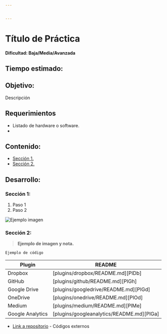 ```yaml
---


---
```


<h1 id="título-de-práctica">Título de Práctica</h1>
<h4 id="dificultad-bajamediaavanzada">Dificultad: Baja/Media/Avanzada</h4>
<h2 id="tiempo-estimado">Tiempo estimado:</h2>
<h2 id="objetivo">Objetivo:</h2>
<p>Descripción</p>
<h2 id="requerimientos">Requerimientos</h2>
<ul>
<li>Listado de hardware o software.</li>
<li></li>
</ul>
<h2 id="contenido">Contenido:</h2>
<ul>
<li><a href="#secci%C3%B3n-1">Sección 1.</a></li>
<li><a href="#secci%C3%B3n-2">Sección 2.</a></li>
</ul>
<h2 id="desarrollo">Desarrollo:</h2>
<h3 id="sección-1">Sección 1:</h3>
<ol>
<li>Paso 1</li>
<li>Paso 2</li>
</ol>
<p><img src="https://blog.nivel4.com/wp-content/uploads/2020/04/slideshow-1.png" alt="Ejemplo imagen"></p>
<h3 id="sección-2">Sección 2:</h3>
<blockquote>
<p><strong>Ejemplo de imagen y nota.</strong></p>
</blockquote>
<pre><code>Ejemplo de código
</code></pre>

<table>
<thead>
<tr>
<th>Plugin</th>
<th>README</th>
</tr>
</thead>
<tbody>
<tr>
<td>Dropbox</td>
<td>[plugins/dropbox/README.md][PlDb]</td>
</tr>
<tr>
<td>GitHub</td>
<td>[plugins/github/README.md][PlGh]</td>
</tr>
<tr>
<td>Google Drive</td>
<td>[plugins/googledrive/README.md][PlGd]</td>
</tr>
<tr>
<td>OneDrive</td>
<td>[plugins/onedrive/README.md][PlOd]</td>
</tr>
<tr>
<td>Medium</td>
<td>[plugins/medium/README.md][PlMe]</td>
</tr>
<tr>
<td>Google Analytics</td>
<td>[plugins/googleanalytics/README.md][PlGa]</td>
</tr>
</tbody>
</table><ul>
<li><a href="https://breakdance.github.io/breakdance/">Link a repositorio</a> - Códigos externos</li>
</ul>


